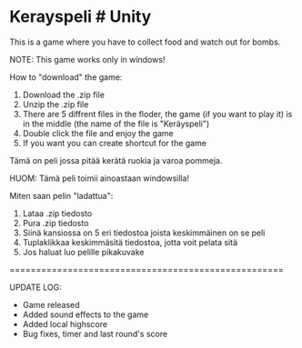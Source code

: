 # Kerayspeli # Unity
This is a game where you have to collect food and watch out for bombs.

NOTE: This game works only in windows!

How to "download" the game:
1. Download the .zip file
2. Unzip the .zip file
3. There are 5 diffrent files in the floder, the game (if you want to play it)
   is in the middle (the name of the file is "Keräyspeli")
4. Double click the file and enjoy the game
5. If you want you can create shortcut for the game


Tämä on peli jossa pitää kerätä ruokia ja varoa pommeja.

HUOM: Tämä peli toimii ainoastaan windowsilla!

Miten saan pelin "ladattua":
1. Lataa .zip tiedosto
2. Pura .zip tiedosto
3. Siinä kansiossa on 5 eri tiedostoa joista keskimmäinen on se peli
4. Tuplaklikkaa keskimmäsitä tiedostoa, jotta voit pelata sitä
5. Jos haluat luo pelille pikakuvake

====================================================

UPDATE LOG:
- Game released
- Added sound effects to the game
- Added local highscore
- Bug fixes, timer and last round's score
